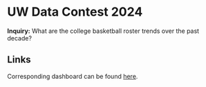 # UW Data Contest 2024

**Inquiry:** What are the college basketball roster trends over the past decade?

## Links

Corresponding dashboard can be found [here](https://mcclainclain.shinyapps.io/cbb-analysis).
